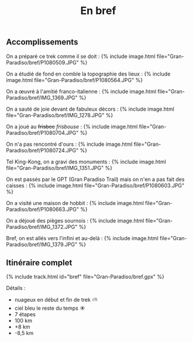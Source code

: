﻿---
title: "En bref"
permalink: /Gran-Paradiso/bref/
sidebar:
  nav: "gran_paradiso"
enable_tracks: true
---

## Accomplissements

On a préparé ce trek comme il se doit :
{% include image.html file="Gran-Paradiso/bref/P1080509.JPG" %}

On a étudié de fond en comble la topographie des lieux :
{% include image.html file="Gran-Paradiso/bref/P1080564.JPG" %}

On a œuvré à l'amitié franco-italienne :
{% include image.html file="Gran-Paradiso/bref/IMG_1369.JPG" %}

On a sauté de joie devant de fabuleux décors :
{% include image.html file="Gran-Paradiso/bref/IMG_1278.JPG" %}

On a joué au ~~frisbee~~ *frisbouse* :
{% include image.html file="Gran-Paradiso/bref/P1080704.JPG" %}

On n'a pas rencontré d'ours :
{% include image.html file="Gran-Paradiso/bref/P1080724.JPG" %}

Tel King-Kong, on a gravi des monuments :
{% include image.html file="Gran-Paradiso/bref/IMG_1351.JPG" %}

On est passés par le GPT (Gran Paradiso Trail) mais on n'en a pas fait des caisses :
{% include image.html file="Gran-Paradiso/bref/P1080603.JPG" %}

On a visité une maison de hobbit :
{% include image.html file="Gran-Paradiso/bref/P1080663.JPG" %}

On a déjoué des pièges sournois :
{% include image.html file="Gran-Paradiso/bref/IMG_1372.JPG" %}

Bref, on est allés vers l'infini et au-delà :
{% include image.html file="Gran-Paradiso/bref/IMG_1379.JPG" %}

## Itinéraire complet

{% include track.html id="bref" file="Gran-Paradiso/bref.gpx" %}

Détails :
* nuageux en début et fin de trek :partly_sunny:
* ciel bleu le reste du temps :sunny:
* 7 étapes
* 100 km
* +8 km
* -8,5 km
